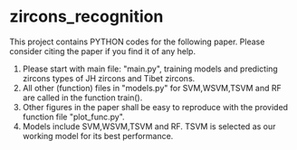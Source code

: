 # zircons_recognition

This project contains PYTHON codes for the following paper. Please consider citing the paper if you find it of any help.
1. Please start with main file: "main.py", training models and predicting zircons types of JH zircons and Tibet zircons.
2. All other (function) files in "models.py" for SVM,WSVM,TSVM and RF are called in the function train().
3. Other figures in the paper shall be easy to reproduce with the provided function file "plot_func.py".
4. Models include SVM,WSVM,TSVM and RF. TSVM is selected as our working model for its best performance.
